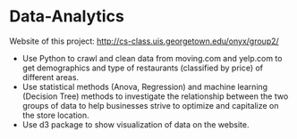 # Data-Analytics
Website of this project: http://cs-class.uis.georgetown.edu/onyx/group2/

- Use Python to crawl and clean data from moving.com and yelp.com to get demographics and type of restaurants (classified by price) of different areas.
- Use statistical methods (Anova, Regression) and machine learning (Decision Tree) methods to investigate the relationship between the two groups of data to help businesses strive to optimize and capitalize on the store location.
- Use d3 package to show visualization of data on the website.
